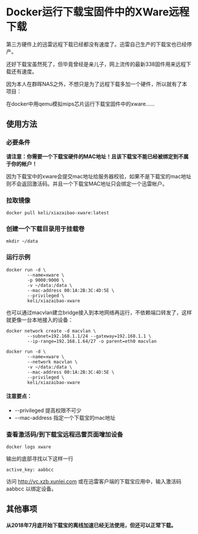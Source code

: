 # Docker运行下载宝固件中的XWare远程下载

第三方硬件上的迅雷远程下载已经都没有速度了。迅雷自己生产的下载宝也已经停产。

还好下载宝虽然死了，但毕竟曾经是亲儿子，网上流传的最新338固件用来远程下载还有速度。

因为本人在群晖NAS之外，不想只是为了远程下载多加一个硬件，所以就有了本项目：

在docker中用qemu模拟mips芯片运行下载宝固件中的xware……


## 使用方法

### 必要条件

**请注意：你需要一个下载宝硬件的MAC地址！且该下载宝不能已经被绑定到不属于你的帐户！**

因为下载宝中的xware会提交mac地址给服务器校验，如果不是下载宝的mac地址则不会返回激活码。并且一个下载宝MAC地址只会绑定一个迅雷帐户。

### 拉取镜像

```
docker pull keli/xiazaibao-xware:latest
```

### 创建一个下载目录用于挂载卷

```
mkdir ~/data
```

### 运行示例

```
docker run -d \
        --name=xware \
        -p 9000:9000 \
        -v ~/data:/data \
        --mac-address 00:1A:2B:3C:4D:5E \
        --privileged \
        keli/xiazaibao-xware
```

也可以通过macvlan建立bridge接入到本地网络再运行，不依赖端口转发了，这样就更像一台本地接入的设备：

```
docker network create -d macvlan \
        --subnet=192.168.1.1/24 --gateway=192.168.1.1 \
        --ip-range=192.168.1.64/27 -o parent=eth0 macvlan

docker run -d \
        --name=xware \
        --network macvlan \
        -v ~/data:/data \
        --mac-address 00:1A:2B:3C:4D:5E \
        --privileged \
        keli/xiazaibao-xware
```

#### 注意要点：

* --privileged 提高权限不可少
* --mac-address 指定一个下载宝的mac地址


### 查看激活码/到下载宝远程迅雷页面增加设备

```
docker logs xware
```

输出的底部寻找以下这样一行

```
active_key: aabbcc
```

访问 http://yc.xzb.xunlei.com 或在迅雷客户端的下载宝应用中，输入激活码 aabbcc 以绑定设备。

## 其他事项

#### 从2018年7月底开始下载宝的离线加速已经无法使用，但还可以正常下载。

